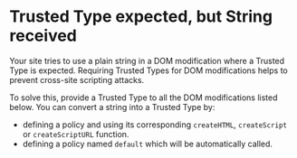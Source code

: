 # Trusted Type expected, but String received

Your site tries to use a plain string in a DOM modification where a Trusted Type is expected. Requiring Trusted Types for DOM modifications helps to prevent cross-site scripting attacks.

To solve this, provide a Trusted Type to all the DOM modifications listed below. You can convert a string into a Trusted Type by:

* defining a policy and using its corresponding `createHTML`, `createScript` or `createScriptURL` function.
* defining a policy named `default` which will be automatically called.